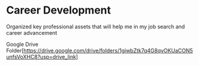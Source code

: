 # Career Development
Organized key professional assets that will help me in my job search and career advancement

Google Drive Folder[https://drive.google.com/drive/folders/1giwbZtk7q4G8qyOKUaCON5unfsVoXHC8?usp=drive_link]
